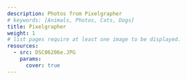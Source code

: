 ```yaml
---
description: Photos from Pixelgrapher
# keywords: [Animals, Photos, Cats, Dogs]
title: Pixelgrapher
weight: 1
# list pages require at least one image to be displayed.
resources:
  - src: DSC06206e.JPG
    params:
      cover: true
---
```

